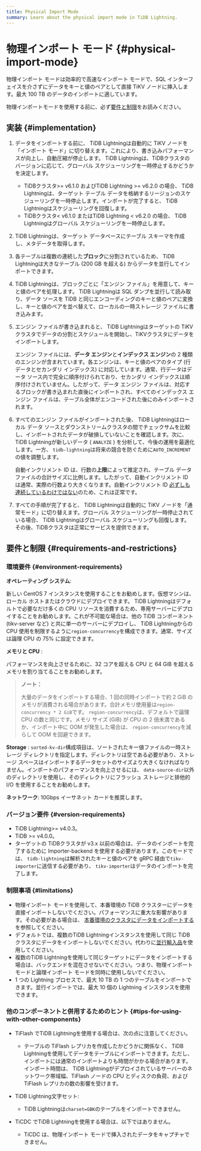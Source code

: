 ```yaml
---
title: Physical Import Mode
summary: Learn about the physical import mode in TiDB Lightning.
---
```


# 物理インポート モード {#physical-import-mode}

物理インポート モードは効率的で高速なインポート モードで、SQL インターフェイスを介さずにデータをキーと値のペアとして直接 TiKV ノードに挿入します。最大 100 TB のデータのインポートに適しています。

物理インポートモードを使用する前に、必ず[要件と制限](#requirements-and-restrictions)をお読みください。

## 実装 {#implementation}

1.  データをインポートする前に、 TiDB Lightningは自動的に TiKV ノードを「インポート モード」に切り替えます。これにより、書き込みパフォーマンスが向上し、自動圧縮が停止します。 TiDB Lightningは、TiDBクラスタのバージョンに応じて、グローバル スケジューリングを一時停止するかどうかを決定します。

    -   TiDBクラスタ&gt;= v6.1.0 およびTiDB Lightning &gt;= v6.2.0 の場合、 TiDB Lightningは、ターゲット テーブル データを格納するリージョンのスケジューリングを一時停止します。インポートが完了すると、 TiDB Lightningはスケジューリングを回復します。
    -   TiDBクラスタ&lt; v6.1.0 またはTiDB Lightning &lt; v6.2.0 の場合、 TiDB Lightningはグローバル スケジューリングを一時停止します。

2.  TiDB Lightningは、ターゲット データベースにテーブル スキーマを作成し、メタデータを取得します。

3.  各テーブルは複数の連続した**ブロック**に分割されているため、 TiDB Lightningは大きなテーブル (200 GB を超える) からデータを並行してインポートできます。

4.  TiDB Lightningは、ブロックごとに「エンジン ファイル」を用意して、キーと値のペアを処理します。 TiDB Lightningは SQL ダンプを並行して読み取り、データ ソースを TiDB と同じエンコーディングのキーと値のペアに変換し、キーと値のペアを並べ替えて、ローカルの一時ストレージ ファイルに書き込みます。

5.  エンジン ファイルが書き込まれると、 TiDB Lightningはターゲットの TiKVクラスタでデータの分割とスケジュールを開始し、TiKVクラスタにデータをインポートします。

    エンジン ファイルには、**データ エンジン**と<strong>インデックス エンジン</strong>の 2 種類のエンジンが含まれています。各エンジンは、キーと値のペアのタイプ (行データとセカンダリ インデックス) に対応しています。通常、行データはデータ ソース内で完全に順序付けられており、セカンダリ インデックスは順序付けされていません。したがって、データ エンジン ファイルは、対応するブロックが書き込まれた直後にインポートされ、すべてのインデックス エンジン ファイルは、テーブル全体がエンコードされた後にのみインポートされます。

6.  すべてのエンジン ファイルがインポートされた後、 TiDB Lightningはローカル データ ソースとダウンストリームクラスタの間でチェックサムを比較し、インポートされたデータが破損していないことを確認します。次に、 TiDB Lightningが新しいデータ ( `ANALYZE` ) を分析して、今後の運用を最適化します。一方、 `tidb-lightning`は将来の競合を防ぐために`AUTO_INCREMENT`の値を調整します。

    自動インクリメント ID は、行数の**上限**によって推定され、テーブル データ ファイルの合計サイズに比例します。したがって、自動インクリメント ID は通常、実際の行数より大きくなります。自動インクリメント ID [必ずしも連続しているわけではない](/mysql-compatibility.md#auto-increment-id)のため、これは正常です。

7.  すべての手順が完了すると、 TiDB Lightningは自動的に TiKV ノードを「通常モード」に切り替えます。グローバル スケジューリングが一時停止されている場合、 TiDB Lightningはグローバル スケジューリングも回復します。その後、TiDBクラスタは正常にサービスを提供できます。

## 要件と制限 {#requirements-and-restrictions}

### 環境要件 {#environment-requirements}

**オペレーティング システム**:

新しい CentOS 7 インスタンスを使用することをお勧めします。仮想マシンは、ローカル ホストまたはクラウドにデプロイできます。 TiDB Lightningはデフォルトで必要なだけ多くの CPU リソースを消費するため、専用サーバーにデプロイすることをお勧めします。これが不可能な場合は、他の TiDB コンポーネント (tikv-server など) と共に単一のサーバーにデプロイし、 TiDB Lightningからの CPU 使用を制限するように`region-concurrency`を構成できます。通常、サイズは論理 CPU の 75% に設定できます。

**メモリと CPU** :

パフォーマンスを向上させるために、32 コアを超える CPU と 64 GiB を超えるメモリを割り当てることをお勧めします。

> **ノート：**
>
> 大量のデータをインポートする場合、1 回の同時インポートで約 2 GiB のメモリが消費される場合があります。合計メモリ使用量は`region-concurrency * 2 GiB`です。 `region-concurrency`は、デフォルトで論理 CPU の数と同じです。メモリ サイズ (GiB) が CPU の 2 倍未満であるか、インポート中に OOM が発生した場合は、 `region-concurrency`を減らして OOM を回避できます。

**Storage** : `sorted-kv-dir`構成項目は、ソートされたキー値ファイルの一時ストレージ ディレクトリを指定します。ディレクトリは空である必要があり、ストレージ スペースはインポートするデータセットのサイズより大きくなければなりません。インポートのパフォーマンスを向上させるには、 `data-source-dir`以外のディレクトリを使用し、そのディレクトリにフラッシュ ストレージと排他的 I/O を使用することをお勧めします。

**ネットワーク**: 10Gbps イーサネット カードを推奨します。

### バージョン要件 {#version-requirements}

-   TiDB Lightning&gt;= v4.0.3。
-   TiDB &gt;= v4.0.0。
-   ターゲットの TiDBクラスタが v3.x 以前の場合は、データのインポートを完了するために Importer-backend を使用する必要があります。このモードでは、 `tidb-lightning`は解析されたキーと値のペアを gRPC 経由で`tikv-importer`に送信する必要があり、 `tikv-importer`はデータのインポートを完了します。

### 制限事項 {#limitations}

-   物理インポート モードを使用して、本番環境の TiDB クラスターにデータを直接インポートしないでください。パフォーマンスに重大な影響があります。その必要がある場合は、 [本番環境のクラスタにデータをインポートする](/tidb-lightning/tidb-lightning-physical-import-mode-usage.md#import-data-into-a-cluster-in-production)を参照してください。
-   デフォルトでは、複数のTiDB Lightningインスタンスを使用して同じ TiDBクラスタにデータをインポートしないでください。代わりに[並行輸入品](/tidb-lightning/tidb-lightning-distributed-import.md)を使用してください。
-   複数のTiDB Lightningを使用して同じターゲットにデータをインポートする場合は、バックエンドを混在させないでください。つまり、物理インポート モードと論理インポート モードを同時に使用しないでください。
-   1 つの Lightning プロセスで、最大 10 TB の 1 つのテーブルをインポートできます。並行インポートでは、最大 10 個の Lightning インスタンスを使用できます。

### 他のコンポーネントと併用するためのヒント {#tips-for-using-with-other-components}

-   TiFlash でTiDB Lightningを使用する場合は、次の点に注意してください。

    -   テーブルの TiFlash レプリカを作成したかどうかに関係なく、 TiDB Lightningを使用してデータをテーブルにインポートできます。ただし、インポートには通常のインポートよりも時間がかかる場合があります。インポート時間は、 TiDB Lightningがデプロイされているサーバーのネットワーク帯域幅、TiFlash ノードの CPU とディスクの負荷、および TiFlash レプリカの数の影響を受けます。

-   TiDB Lightning文字セット:

    -   TiDB Lightningは`charset=GBK`のテーブルをインポートできません。

-   TiCDC でTiDB Lightningを使用する場合は、以下ではありません。

    -   TiCDC は、物理インポート モードで挿入されたデータをキャプチャできません。
